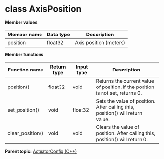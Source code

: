 # class AxisPosition

 **Member values** 

|Member name|Data type|Description|
|-----------|---------|-----------|
|position|float32|Axis position \(meters\)|

 **Member functions** 

|Function name|Return type|Input type|Description|
|-------------|-----------|----------|-----------|
|position\(\)|float32|void|Returns the current value of position. If the position is not set, returns 0.|
|set\_position\(\)|void|float32|Sets the value of position. After calling this, position\(\) will return value.|
|clear\_position\(\)|void|void|Clears the value of position. After calling this, position\(\) will return 0.|

**Parent topic:** [ActuatorConfig \(C++\)](../../summary_pages/ActuatorConfig.md)

